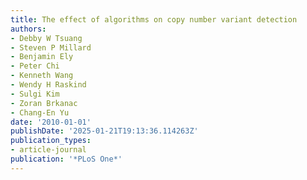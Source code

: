 ```yaml
---
title: The effect of algorithms on copy number variant detection
authors:
- Debby W Tsuang
- Steven P Millard
- Benjamin Ely
- Peter Chi
- Kenneth Wang
- Wendy H Raskind
- Sulgi Kim
- Zoran Brkanac
- Chang-En Yu
date: '2010-01-01'
publishDate: '2025-01-21T19:13:36.114263Z'
publication_types:
- article-journal
publication: '*PLoS One*'
---
```

